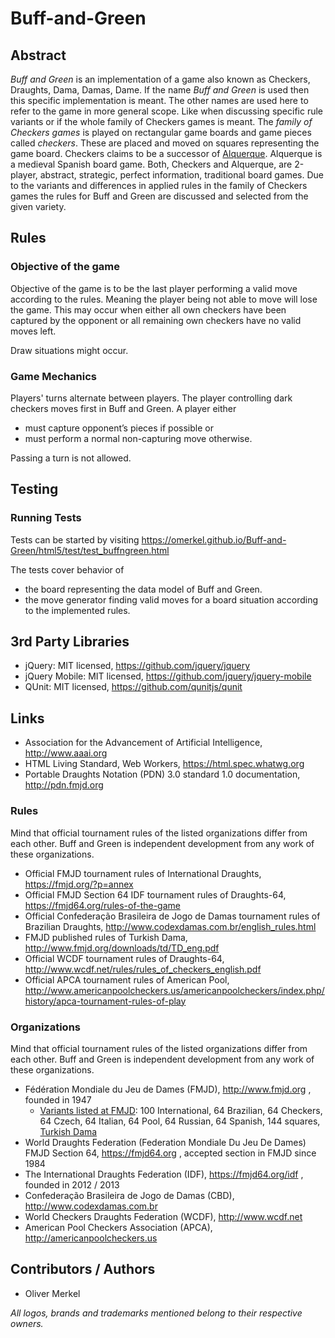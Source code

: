 # Buff-and-Green

## Abstract

_Buff and Green_ is an implementation of a game also known as Checkers,
Draughts, Dama, Damas, Dame. If the name _Buff and Green_ is used then
this specific implementation is meant. The other names are used here
to refer to the game in more general scope. Like when discussing
specific rule variants or if the whole family of Checkers games is meant.
The _family of Checkers games_ is played on rectangular game boards
and game pieces called _checkers_. These are placed and moved on squares
representing the game board. Checkers claims to be a successor of
[Alquerque](https://github.com/OMerkel/Alquerque).
Alquerque is a medieval Spanish board game. Both, Checkers and Alquerque,
are 2-player, abstract, strategic, perfect information,
traditional board games. Due to the variants and differences in
applied rules in the family of Checkers games the rules for
Buff and Green are discussed and selected from the given variety.

## Rules

### Objective of the game

Objective of the game is to be the last player performing a valid move
according to the rules. Meaning the player being not able to move will
lose the game. This may occur when either all own checkers have been
captured by the opponent or all remaining own checkers have no valid
moves left.

Draw situations might occur.

### Game Mechanics

Players' turns alternate between players. The player controlling
dark checkers moves first in Buff and Green. A player either

* must capture opponent’s pieces if possible or
* must perform a normal non-capturing move otherwise.

Passing a turn is not allowed.

## Testing

### Running Tests

Tests can be started by visiting https://omerkel.github.io/Buff-and-Green/html5/test/test_buffngreen.html

The tests cover behavior of

* the board representing the data model of Buff and Green.
* the move generator finding valid moves for a board situation according to the implemented rules.

## 3rd Party Libraries

* jQuery: MIT licensed, https://github.com/jquery/jquery
* jQuery Mobile: MIT licensed, https://github.com/jquery/jquery-mobile
* QUnit: MIT licensed, https://github.com/qunitjs/qunit

## Links

* Association for the Advancement of Artificial Intelligence, http://www.aaai.org
* HTML Living Standard, Web Workers, https://html.spec.whatwg.org
* Portable Draughts Notation (PDN) 3.0 standard 1.0 documentation, http://pdn.fmjd.org

### Rules

Mind that official tournament rules of the listed organizations differ from each other.
Buff and Green is independent development from any work of these organizations.

* Official FMJD tournament rules of International Draughts, https://fmjd.org/?p=annex
* Official FMJD Section 64 IDF tournament rules of Draughts-64, https://fmjd64.org/rules-of-the-game
* Official Confederação Brasileira de Jogo de Damas tournament rules of Brazilian Draughts, http://www.codexdamas.com.br/english_rules.html
* FMJD published rules of Turkish Dama, http://www.fmjd.org/downloads/td/TD_eng.pdf
* Official WCDF tournament rules of Draughts-64, http://www.wcdf.net/rules/rules_of_checkers_english.pdf
* Official APCA tournament rules of American Pool, http://www.americanpoolcheckers.us/americanpoolcheckers/index.php/history/apca-tournament-rules-of-play

### Organizations

Mind that official tournament rules of the listed organizations differ from each other.
Buff and Green is independent development from any work of these organizations.

*  Fédération Mondiale du Jeu de Dames (FMJD), http://www.fmjd.org , founded in 1947
    * [Variants listed at FMJD](http://fmjd.org/variant.php): 100 International, 64 Brazilian, 64 Checkers, 64 Czech, 64 Italian, 64 Pool, 64 Russian, 64 Spanish, 144 squares, [Turkish Dama](http://www.fmjd.org/downloads/td/TD_eng.pdf)
* World Draughts Federation (Federation Mondiale Du Jeu De Dames) FMJD Section 64, https://fmjd64.org , accepted section in FMJD since 1984
* The International Draughts Federation (IDF), https://fmjd64.org/idf , founded in 2012 / 2013
* Confederação Brasileira de Jogo de Damas (CBD), http://www.codexdamas.com.br
* World Checkers Draughts Federation (WCDF), http://www.wcdf.net
* American Pool Checkers Association (APCA), http://americanpoolcheckers.us

## Contributors / Authors

* Oliver Merkel

_All logos, brands and trademarks mentioned belong to their respective owners._
